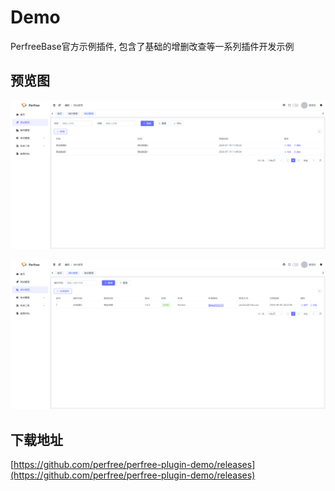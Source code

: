 # Demo
PerfreeBase官方示例插件, 包含了基础的增删改查等一系列插件开发示例
## 预览图
![end](./images/1725524858468.jpg)

![end](./images/1725524869835.jpg)
## 下载地址
[https://github.com/perfree/perfree-plugin-demo/releases](https://github.com/perfree/perfree-plugin-demo/releases)



<script setup>
import { useData } from 'vitepress'

// params 是一个 Vue ref
const { params } = useData()

console.log(params.value)
</script>

